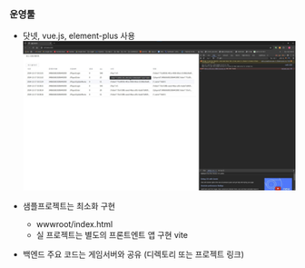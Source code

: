 ### 운영툴

- 닷넷, vue.js, element-plus 사용
![웹페이지.jpg](Document/%EC%9B%B9%ED%8E%98%EC%9D%B4%EC%A7%80.jpg)

- 샘플프로젝트는 최소화 구현
  - wwwroot/index.html
  - 실 프로젝트는 별도의 프론트엔트 앱 구현 vite
- 백엔드 주요 코드는 게임서버와 공유 (디렉토리 또는 프로젝트 링크)
